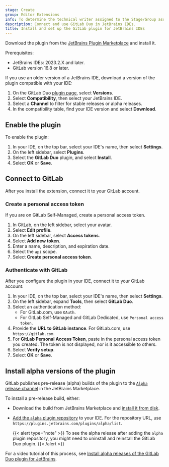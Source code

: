 ```yaml
---
stage: Create
group: Editor Extensions
info: To determine the technical writer assigned to the Stage/Group associated with this page, see https://handbook.gitlab.com/handbook/product/ux/technical-writing/#assignments
description: Connect and use GitLab Duo in JetBrains IDEs.
title: Install and set up the GitLab plugin for JetBrains IDEs
---
```


Download the plugin from the [JetBrains Plugin Marketplace](https://plugins.jetbrains.com/plugin/22325-gitlab-duo)
and install it.

Prerequisites:

- JetBrains IDEs: 2023.2.X and later.
- GitLab version 16.8 or later.

If you use an older version of a JetBrains IDE, download a version of the plugin compatible with your IDE:

1. On the GitLab Duo [plugin page](https://plugins.jetbrains.com/plugin/22325-gitlab-duo), select **Versions**.
1. Select **Compatibility**, then select your JetBrains IDE.
1. Select a **Channel** to filter for stable releases or alpha releases.
1. In the compatibility table, find your IDE version and select **Download**.

## Enable the plugin

To enable the plugin:

1. In your IDE, on the top bar, select your IDE's name, then select **Settings**.
1. On the left sidebar, select **Plugins**.
1. Select the **GitLab Duo** plugin, and select **Install**.
1. Select **OK** or **Save**.

## Connect to GitLab

After you install the extension, connect it to your GitLab account.

### Create a personal access token

If you are on GitLab Self-Managed, create a personal access token.

1. In GitLab, on the left sidebar, select your avatar.
1. Select **Edit profile**.
1. On the left sidebar, select **Access tokens**.
1. Select **Add new token**.
1. Enter a name, description, and expiration date.
1. Select the `api` scope.
1. Select **Create personal access token**.

### Authenticate with GitLab

After you configure the plugin in your IDE, connect it to your GitLab account:

1. In your IDE, on the top bar, select your IDE's name, then select **Settings**.
1. On the left sidebar, expand **Tools**, then select **GitLab Duo**.
1. Select an authentication method:
   - For GitLab.com, use `OAuth`.
   - For GitLab Self-Managed and GitLab Dedicated, use `Personal access token`.
1. Provide the **URL to GitLab instance**. For GitLab.com, use `https://gitlab.com`.
1. For **GitLab Personal Access Token**, paste in the personal access token you created.
   The token is not displayed, nor is it accessible to others.
1. Select **Verify setup**.
1. Select **OK** or **Save**.

## Install alpha versions of the plugin

GitLab publishes pre-release (alpha) builds of the plugin to the
[`Alpha` release channel](https://plugins.jetbrains.com/plugin/22325-gitlab-duo/edit/versions/alpha)
in the JetBrains Marketplace.

To install a pre-release build, either:

- Download the build from JetBrains Marketplace and
  [install it from disk](https://www.jetbrains.com/help/idea/managing-plugins.html#install_plugin_from_disk).
- [Add the `alpha` plugin repository](https://www.jetbrains.com/help/idea/managing-plugins.html#add_plugin_repos)
  to your IDE. For the repository URL, use `https://plugins.jetbrains.com/plugins/alpha/list`.

  {{< alert type="note" >}}
  To see the alpha release after adding the `alpha` plugin repository, you might need to uninstall and reinstall the GitLab Duo plugin.
  {{< /alert >}}

<i class="fa fa-youtube-play youtube" aria-hidden="true"></i>
For a video tutorial of this process, see
[Install alpha releases of the GitLab Duo plugin for JetBrains](https://www.youtube.com/watch?v=Z9AuKybmeRU).
<!-- Video published on 2024-04-04 -->
